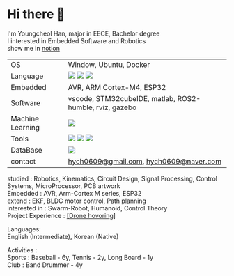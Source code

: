 # Hi there 👋
I'm Youngcheol Han, major in EECE, Bachelor degree\
I interested in Embedded Software and Robotics\
show me in [notion](https://www.notion.so/Hi-I-m-Han-dbbbee3b444b4b92b23fb477b3d1621f)

|||
|:---|:---|
| OS | Window, Ubuntu, Docker |
| Language | <img src="https://img.shields.io/badge/python-3776AB?style=for-the-badge&logo=python&logoColor=white"> <img src="https://img.shields.io/badge/C-00599C?style=for-the-badge&logo=c&logoColor=white"> <img src="https://img.shields.io/badge/C%2B%2B-00599C?style=for-the-badge&logo=c%2B%2B&logoColor=white"> |
| Embedded | AVR, ARM Cortex-M4, ESP32 |
| Software | vscode, STM32cubeIDE, matlab, ROS2-humble, rviz, gazebo |
| Machine Learning | <img src="https://img.shields.io/badge/TensorFlow-FF6F00?style=for-the-badge&logo=tensorflow&logoColor=white"> |
| Tools | <img src="https://img.shields.io/badge/git-F05032?style=for-the-badge&logo=git&logoColor=white"> <img src="https://img.shields.io/badge/Jira-0052CC?style=for-the-badge&logo=Jira&logoColor=white"> <img src="https://img.shields.io/badge/confluence-%23172BF4.svg?style=for-the-badge&logo=confluence&logoColor=white"> |
| DataBase | <img src="https://img.shields.io/badge/mysql-4479A1?style=for-the-badge&logo=mysql&logoColor=white"> |
| contact | hych0609@gmail.com, hych0609@naver.com |


studied : Robotics, Kinematics, Circuit Design, Signal Processing, Control Systems, MicroProcessor, PCB artwork\
Embedded : AVR, Arm-Cortex M series, ESP32\
extend : EKF, BLDC motor control, Path planning\
interested in : Swarm-Robot, Humanoid, Control Theory\
Project Experience : 
[[Drone hovoring]](https://github.com/OProcessing/Quad-DIY) 

Languages:\
  English (Intermediate), Korean (Native)
  
Activities :\
  Sports : Baseball - 6y, Tennis - 2y, Long Board - 1y\
  Club : Band Drummer - 4y
  
<!--
**OProcessing/OProcessing** is a ✨ _special_ ✨ repository because its `README.md` (this file) appears on your GitHub profile.

Soft Skills:
  Team Collaboration, Problem-solving, Effective Communication, Human Resource management
  
[[Data analysis]](https://github.com/addinedu-ros-5th/eda-repo-1) 
[[Machine Learning]](https://github.com/addinedu-ros-5th/deeplearning-repo-4) 
[[Multi Robot Control]](https://github.com/addinedu-ros-5th/ros-repo-1)
